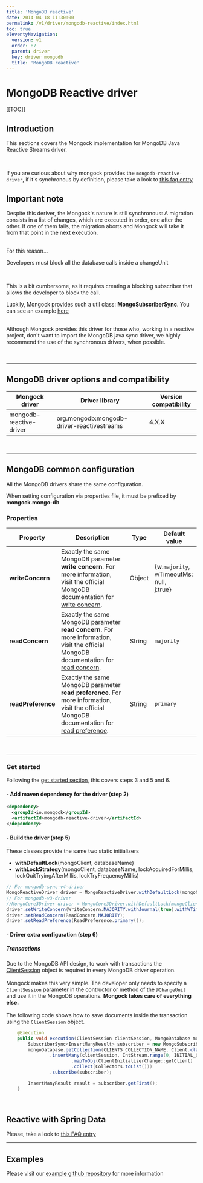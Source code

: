 ```yaml
---
title: 'MongoDB reactive' 
date: 2014-04-18 11:30:00 
permalink: /v1/driver/mongodb-reactive/index.html
toc: true
eleventyNavigation:
  version: v1
  order: 87 
  parent: driver
  key: driver mongodb 
  title: 'MongoDB reactive'
---
```

<h1 class="title">MongoDB Reactive driver</h1>

[[TOC]]
## Introduction
This sections covers the Mongock implementation for MongoDB Java Reactive Streams driver.

<br />

If you are curious about why mongock provides the `mongodb-reactive-driver`, if it's synchronous by definition, please take a look to [this faq entry](/v1/faq#why-does-mongock-provide-the-mongodb-reactive-driver%2C-if-it-is-synchronous-by-definition%3F)


## Important note

Despite this deriver, the Mongock's nature is still synchronous: A migration consists in a list of changes, which are executed in order, one after the other. If one of them fails, the migration aborts and Mongock will take it from that point in the next execution.

<br />
For this reason...
<br />
<p class="warningAlt">Developers must block all the database calls inside a changeUnit</p>
<br />

This is a bit cumbersome, as it requires creating a blocking subscriber that allows the developer to block the call. 

<p class="successAlt">Luckily, Mongock provides such a util class: <b>MongoSubscriberSync</b>. You can see an example <a href="/v1/driver/mongodb-reactive#code-example">here</a></p>
<br />
Although Mongock provides this driver for those who, working in a reactive project, don't want to import the MongoDB java sync driver, we highly recommend the use of the synchronous drivers, when possible.
<br /><br />

<br />

-------------------------------------------

## MongoDB driver options and compatibility

|     Mongock driver      |                  Driver library              | Version compatibility |
|-------------------------|----------------------------------------------|-----------------------|
| mongodb-reactive-driver |  org.mongodb:mongodb-driver-reactivestreams  | 4.X.X                 |

<br />

-------------------------------------------

## MongoDB common configuration
All the MongoDB drivers share the same configuration. 

<p class="tipAlt">When setting configuration via properties file, it must be prefixed by <b>mongock.mongo-db</b></p>

### Properties


| Property           | Description                                                                                  | Type                | Default value |
| -------------------|----------------------------------------------------------------------------------------------|---------------------|---------------|
| **writeConcern**   | Exactly the same MongoDB parameter **write concern**. For more information, visit the official MongoDB documentation for [write concern](https://docs.mongodb.com/manual/reference/write-concern/).  | Object      |{w:`majority`,<br />wTimeoutMs: null,<br />j:true} |  
| **readConcern**    | Exactly the same MongoDB parameter **read concern**. For more information, visit the official MongoDB documentation for [read concern](https://docs.mongodb.com/manual/reference/read-concern/).  | String      | `majority` |
| **readPreference** | Exactly the same MongoDB parameter **read preference**. For more information, visit the official MongoDB documentation for [read preference](https://docs.mongodb.com/manual/reference/read-preference/).  | String      | `primary` |

<br />

-------------------------------------------

### Get started 
Following the [get started section](/v1/get-started#steps-to-run-mongock), this covers steps 3 and 5 and 6.

#### - Add maven dependency for the driver (step 2)

```xml
<dependency>
  <groupId>io.mongock</groupId>
  <artifactId>mongodb-reactive-driver</artifactId>
</dependency>
```

#### - Build the driver (step 5)
These classes provide the same two static initializers

- **withDefaultLock**(mongoClient, databaseName)
- **withLockStrategy**(mongoClient, databaseName, lockAcquiredForMillis, lockQuitTryingAfterMillis, lockTryFrequencyMillis)

```java
// For mongodb-sync-v4-driver
MongoReactiveDriver driver = MongoReactiveDriver.withDefaultLock(mongoClient, databaseName);
// For mongodb-v3-driver
//MongoCore3Driver driver = MongoCore3Driver.withDefaultLock(mongoClient, databaseName);
driver.setWriteConcern(WriteConcern.MAJORITY.withJournal(true).withWTimeout(1000, TimeUnit.MILLISECONDS));
driver.setReadConcern(ReadConcern.MAJORITY);
driver.setReadPreference(ReadPreference.primary());
```

#### - Driver extra configuration (step 6)

##### Transactions
Due to the MongoDB API design, to work with transactions the [ClientSession](https://mongodb.github.io/mongo-java-driver/4.3/apidocs/mongodb-driver-sync/com/mongodb/client/ClientSession.html) object is required in every MongoDB driver operation.
<br /><br />
Mongock makes this very simple. The developer only needs to specify a `ClientSession` parameter in the contructor or method of the `@ChangeUnit` and use it in the MongoDB operations. **Mongock takes care of everything else.**
<br /><br />
The following code shows how to save documents inside the transaction using the `ClientSession` object.
<div id="code-example"><div>

```java
    @Execution
    public void execution(ClientSession clientSession, MongoDatabase mongoDatabase) {
        SubscriberSync<InsertManyResult> subscriber = new MongoSubscriberSync<>();
        mongoDatabase.getCollection(CLIENTS_COLLECTION_NAME, Client.class)
                .insertMany(clientSession, IntStream.range(0, INITIAL_CLIENTS)
                        .mapToObj(ClientInitializerChange::getClient)
                        .collect(Collectors.toList()))
                .subscribe(subscriber);

        InsertManyResult result = subscriber.getFirst();
    }
```

<br />


## Reactive with Spring Data

Please, take a look to [this FAQ entry](/v1/faq#can-i-use-the-mongodb-reactive-driver-with-a-spring-data-project%3F) 

-------------------------------------------

## Examples 
<p class="successAlt">Please visit our <a href="https://github.com/mongock/mongock-examples/tree/master/mongodb">example github repository</a> for more information</p>



